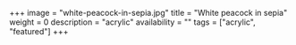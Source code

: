+++
image = "white-peacock-in-sepia.jpg"
title = "White peacock in sepia"
weight = 0
description = "acrylic"
availability = ""
tags = ["acrylic", "featured"]
+++

